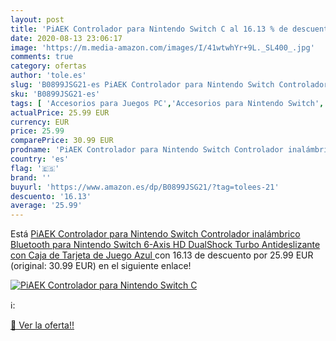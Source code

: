 ```yaml
---
layout: post
title: 'PiAEK Controlador para Nintendo Switch C al 16.13 % de descuento'
date: 2020-08-13 23:06:17
image: 'https://m.media-amazon.com/images/I/41wtwhYr+9L._SL400_.jpg'
comments: true
category: ofertas
author: 'tole.es'
slug: 'B0899JSG21-es PiAEK Controlador para Nintendo Switch Controlador...'
sku: 'B0899JSG21-es'
tags: [ 'Accesorios para Juegos PC','Accesorios para Nintendo Switch','Accesorios para PlayStation 4','Almacenamiento de datos','Almacenamiento de datos externo','Discos duros externos','Electrónica','Hardware y juegos para Nintendo Switch','Hardware y juegos para PlayStation 4','Informática','Juegos y Accesorios para PC','Memoria para Nintendo Switch','Tarjetas de memoria','Tarjetas microSD','Videojuegos','Volantes para PC','nintendo', ]
actualPrice: 25.99 EUR
currency: EUR
price: 25.99
comparePrice: 30.99 EUR
prodname: 'PiAEK Controlador para Nintendo Switch Controlador inalámbrico Bluetooth para Nintendo Switch 6-Axis HD DualShock Turbo Antideslizante con Caja de Tarjeta de Juego  Azul '
country: 'es'
flag: '🇪🇸'
brand: ''
buyurl: 'https://www.amazon.es/dp/B0899JSG21/?tag=tolees-21'
descuento: '16.13'
average: '25.99'
---
```


Está [PiAEK Controlador para Nintendo Switch Controlador inalámbrico Bluetooth para Nintendo Switch 6-Axis HD DualShock Turbo Antideslizante con Caja de Tarjeta de Juego  Azul ](https://www.amazon.es/dp/B0899JSG21/?tag=tolees-21) con 16.13 de descuento por 25.99 EUR (original: 30.99 EUR) en el siguiente enlace!

[![PiAEK Controlador para Nintendo Switch C](https://m.media-amazon.com/images/I/41wtwhYr+9L._SL400_.jpg)](https://www.amazon.es/dp/B0899JSG21/?tag=tolees-21)

ℹ️:


[🛒 Ver la oferta!!](https://www.amazon.es/dp/B0899JSG21/?tag=tolees-21)
